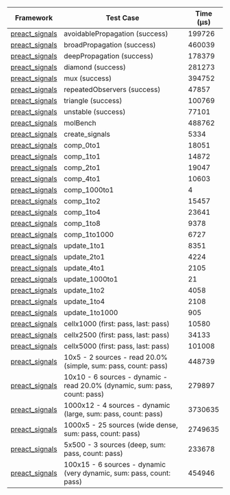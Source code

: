 | Framework | Test Case | Time (μs) |
| --- | --- | --- |
| [preact_signals](https://pub.dev/packages/preact_signals) | avoidablePropagation (success) | 199726 |
| [preact_signals](https://pub.dev/packages/preact_signals) | broadPropagation (success) | 460039 |
| [preact_signals](https://pub.dev/packages/preact_signals) | deepPropagation (success) | 178379 |
| [preact_signals](https://pub.dev/packages/preact_signals) | diamond (success) | 281273 |
| [preact_signals](https://pub.dev/packages/preact_signals) | mux (success) | 394752 |
| [preact_signals](https://pub.dev/packages/preact_signals) | repeatedObservers (success) | 47857 |
| [preact_signals](https://pub.dev/packages/preact_signals) | triangle (success) | 100769 |
| [preact_signals](https://pub.dev/packages/preact_signals) | unstable (success) | 77101 |
| [preact_signals](https://pub.dev/packages/preact_signals) | molBench | 488762 |
| [preact_signals](https://pub.dev/packages/preact_signals) | create_signals | 5334 |
| [preact_signals](https://pub.dev/packages/preact_signals) | comp_0to1 | 18051 |
| [preact_signals](https://pub.dev/packages/preact_signals) | comp_1to1 | 14872 |
| [preact_signals](https://pub.dev/packages/preact_signals) | comp_2to1 | 19047 |
| [preact_signals](https://pub.dev/packages/preact_signals) | comp_4to1 | 10603 |
| [preact_signals](https://pub.dev/packages/preact_signals) | comp_1000to1 | 4 |
| [preact_signals](https://pub.dev/packages/preact_signals) | comp_1to2 | 15457 |
| [preact_signals](https://pub.dev/packages/preact_signals) | comp_1to4 | 23641 |
| [preact_signals](https://pub.dev/packages/preact_signals) | comp_1to8 | 9378 |
| [preact_signals](https://pub.dev/packages/preact_signals) | comp_1to1000 | 6727 |
| [preact_signals](https://pub.dev/packages/preact_signals) | update_1to1 | 8351 |
| [preact_signals](https://pub.dev/packages/preact_signals) | update_2to1 | 4224 |
| [preact_signals](https://pub.dev/packages/preact_signals) | update_4to1 | 2105 |
| [preact_signals](https://pub.dev/packages/preact_signals) | update_1000to1 | 21 |
| [preact_signals](https://pub.dev/packages/preact_signals) | update_1to2 | 4058 |
| [preact_signals](https://pub.dev/packages/preact_signals) | update_1to4 | 2108 |
| [preact_signals](https://pub.dev/packages/preact_signals) | update_1to1000 | 905 |
| [preact_signals](https://pub.dev/packages/preact_signals) | cellx1000 (first: pass, last: pass) | 10580 |
| [preact_signals](https://pub.dev/packages/preact_signals) | cellx2500 (first: pass, last: pass) | 34133 |
| [preact_signals](https://pub.dev/packages/preact_signals) | cellx5000 (first: pass, last: pass) | 101008 |
| [preact_signals](https://pub.dev/packages/preact_signals) | 10x5 - 2 sources - read 20.0% (simple, sum: pass, count: pass) | 448739 |
| [preact_signals](https://pub.dev/packages/preact_signals) | 10x10 - 6 sources - dynamic - read 20.0% (dynamic, sum: pass, count: pass) | 279897 |
| [preact_signals](https://pub.dev/packages/preact_signals) | 1000x12 - 4 sources - dynamic (large, sum: pass, count: pass) | 3730635 |
| [preact_signals](https://pub.dev/packages/preact_signals) | 1000x5 - 25 sources (wide dense, sum: pass, count: pass) | 2749635 |
| [preact_signals](https://pub.dev/packages/preact_signals) | 5x500 - 3 sources (deep, sum: pass, count: pass) | 233678 |
| [preact_signals](https://pub.dev/packages/preact_signals) | 100x15 - 6 sources - dynamic (very dynamic, sum: pass, count: pass) | 454946 |
